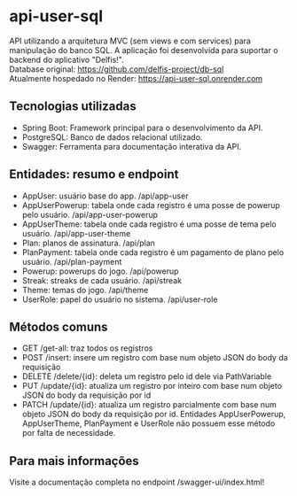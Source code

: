 # api-user-sql
API utilizando a arquitetura MVC (sem views e com services) para manipulação do banco SQL. A aplicação foi desenvolvida para suportar o backend do aplicativo "Delfis!".
<br/>
Database original: https://github.com/delfis-project/db-sql
<br/>
Atualmente hospedado no Render: https://api-user-sql.onrender.com

## Tecnologias utilizadas
- Spring Boot: Framework principal para o desenvolvimento da API.
- PostgreSQL: Banco de dados relacional utilizado.
- Swagger: Ferramenta para documentação interativa da API.

## Entidades: resumo e endpoint
* AppUser: usuário base do app. /api/app-user  
* AppUserPowerup: tabela onde cada registro é uma posse de powerup pelo usuário. /api/app-user-powerup  
* AppUserTheme: tabela onde cada registro é uma posse de tema pelo usuário. /api/app-user-theme  
* Plan: planos de assinatura. /api/plan  
* PlanPayment: tabela onde cada registro é um pagamento de plano pelo usuário. /api/plan-payment  
* Powerup: powerups do jogo. /api/powerup  
* Streak: streaks de cada usuário. /api/streak  
* Theme: temas do jogo. /api/theme  
* UserRole: papel do usuário no sistema. /api/user-role  

## Métodos comuns
* GET /get-all: traz todos os registros
* POST /insert: insere um registro com base num objeto JSON do body da requisição
* DELETE /delete/{id}: deleta um registro pelo id dele via PathVariable
* PUT /update/{id}: atualiza um registro por inteiro com base num objeto JSON do body da requisição por id
* PATCH /update/{id}: atualiza um registro parcialmente com base num objeto JSON do body da requisição por id. Entidades AppUserPowerup, AppUserTheme, PlanPayment e UserRole não possuem esse método por falta de necessidade.

## Para mais informações
Visite a documentação completa no endpoint /swagger-ui/index.html!
